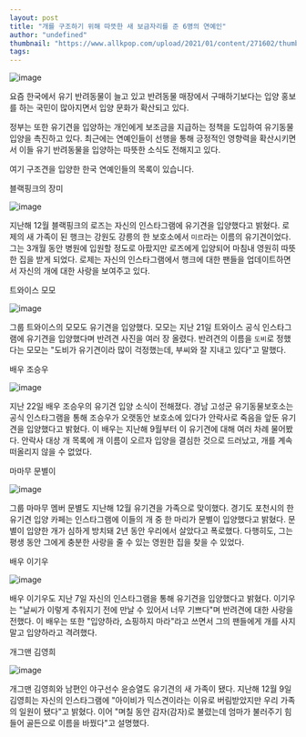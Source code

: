 ```yaml
---
layout: post
title: "개를 구조하기 위해 따뜻한 새 보금자리를 준 6명의 연예인"
author: "undefined"
thumbnail: "https://www.allkpop.com/upload/2021/01/content/271602/thumb/1611781328-image.png"
tags: 
---
```



![image](https://www.allkpop.com/upload/2021/01/content/271602/1611781328-image.png)

요즘 한국에서 유기 반려동물이 늘고 있고 반려동물 매장에서 구매하기보다는 입양 홍보를 하는 국민이 많아지면서 입양 문화가 확산되고 있다.

정부는 또한 유기견을 입양하는 개인에게 보조금을 지급하는 정책을 도입하여 유기동물 입양을 촉진하고 있다. 최근에는 연예인들이 선행을 통해 긍정적인 영향력을 확산시키면서 이들 유기 반려동물을 입양하는 따뜻한 소식도 전해지고 있다.

여기 구조견을 입양한 한국 연예인들의 목록이 있습니다.

블랙핑크의 장미

![image](https://www.allkpop.com/upload/2021/01/content/271614/1611782065-image.png)

지난해 12월 블랙핑크의 로즈는 자신의 인스타그램에 유기견을 입양했다고 밝혔다. 로제의 새 가족이 된 행크는 강원도 강릉의 한 보호소에서 `미르`라는 이름의 유기견이었다. 그는 3개월 동안 병원에 입원할 정도로 아팠지만 로즈에게 입양되어 마침내 영원히 따뜻한 집을 받게 되었다. 로제는 자신의 인스타그램에서 행크에 대한 팬들을 업데이트하면서 자신의 개에 대한 사랑을 보여주고 있다.

트와이스 모모

![image](https://www.allkpop.com/upload/2021/01/content/271614/1611782098-image.png)

그룹 트와이스의 모모도 유기견을 입양했다. 모모는 지난 21일 트와이스 공식 인스타그램에 유기견을 입양했다며 반려견 사진을 여러 장 올렸다. 반려견의 이름을 `도비`로 정했다는 모모는 "도비가 유기견이라 많이 걱정했는데, 부씨와 잘 지내고 있다"고 말했다.

배우 조승우

![image](https://www.allkpop.com/upload/2021/01/content/271615/1611782131-image.png)

지난 22일 배우 조승우의 유기견 입양 소식이 전해졌다. 경남 고성군 유기동물보호소는 공식 인스타그램을 통해 조승우가 오랫동안 보호소에 있다가 안락사로 죽음을 앞둔 유기견을 입양했다고 밝혔다. 이 배우는 지난해 9월부터 이 유기견에 대해 여러 차례 물어봤다. 안락사 대상 개 목록에 개 이름이 오르자 입양을 결심한 것으로 드러났고, 개를 계속 떠올리지 않을 수 없었다.

마마무 문별이

![image](https://www.allkpop.com/upload/2021/01/content/271615/1611782157-image.png)

그룹 마마무 멤버 문별도 지난해 12월 유기견을 가족으로 맞이했다. 경기도 포천시의 한 유기견 입양 카페는 인스타그램에 이들의 개 중 한 마리가 문별이 입양했다고 밝혔다. 문별이 입양한 개가 심하게 방치돼 2년 동안 우리에서 살았다고 폭로했다. 다행히도, 그는 평생 동안 그에게 충분한 사랑을 줄 수 있는 영원한 집을 찾을 수 있었다.

배우 이기우

![image](https://www.allkpop.com/upload/2021/01/content/271616/1611782202-image.png)

배우 이기우도 지난 7일 자신의 인스타그램을 통해 유기견을 입양했다고 밝혔다. 이기우는 "날씨가 이렇게 추워지기 전에 만날 수 있어서 너무 기쁘다"며 반려견에 대한 사랑을 전했다. 이 배우는 또한 "입양하라, 쇼핑하지 마라"라고 쓰면서 그의 팬들에게 개를 사지 말고 입양하라고 격려했다.

개그맨 김영희

![image](https://www.allkpop.com/upload/2021/01/content/271617/1611782234-image.png)

개그맨 김영희와 남편인 야구선수 윤승열도 유기견의 새 가족이 됐다. 지난해 12월 9일 김영희는 자신의 인스타그램에 "아이비가 믹스견이라는 이유로 버림받았지만 우리 가족의 일원이 됐다"고 밝혔다. 이어 "며칠 동안 감자(감자)로 불렸는데 엄마가 불러주기 힘들어 골든으로 이름을 바꿨다"고 설명했다.